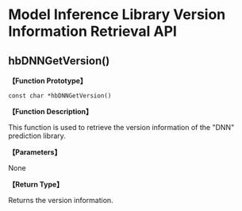 # Model Inference Library Version Information Retrieval API

## hbDNNGetVersion()

**【Function Prototype】**  

``const char *hbDNNGetVersion()``

**【Function Description】**  

This function is used to retrieve the version information of the "DNN" prediction library.

**【Parameters】**

None

**【Return Type】**  

Returns the version information.